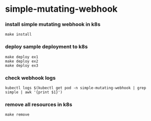 # simple-mutating-webhook


### install simple mutating webhook in k8s
```shell
make install
```

### deploy sample deployment to k8s
```shell
make deploy ex1
make deploy ex2
make deploy ex3
```

### check webhook logs
```shell
kubectl logs $(kubectl get pod -n simple-mutating-webhook | grep simple | awk '{print $1}')
```

### remove all resources in k8s
```shell
make remove
```